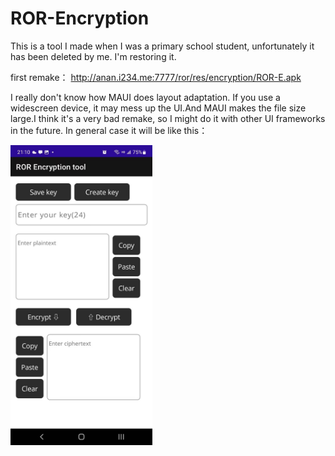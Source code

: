 # ROR-Encryption
This is a tool I made when I was a primary school student, unfortunately it has been deleted by me. I'm restoring it.    
 
first remake：
http://anan.i234.me:7777/ror/res/encryption/ROR-E.apk    

I really don't know how MAUI does layout adaptation. If you use a widescreen device, it may mess up the UI.And MAUI makes the file size large.I think it's a very bad remake, so I might do it with other UI frameworks in the future.
In general case it will be like this：    

<div>
<img src="https://github.com/MAKIROR/ROR-Encryption/blob/master/images/ror.jpg"width="227" height="480"/>&nbsp;
</div>
